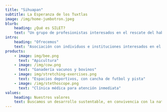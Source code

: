 ```yaml
---
title: "Sihuapan"
subtitle: La Esperanza de los Tuxtlas
image: /img/home-jumbotron.jpeg
blurb:
    heading: ¿Qué es SILET?
    text: "Un grupo de profesionistas interesados en el rescate del habitat, cocina y tradiciones de la región de los Tuxtlas, con un enfoque social, cultural y científico."
intro:
    heading: "Ofrecemos"
    text: "Asociación con individuos e instituciones interesados en el rescate de la naturaleza, cocina y tradiciones de la región"
products:
    - image: img/bee.png
      text: "Apicultura"
    - image: /img/cow.png
      text: "Ganadería vacunos y bovinos"
    - image: img/stretching-exercises.png
      text: "Espacios deportivos, con cancha de futbol y pista"
    - image: /img/stethoscope.png
      text: "Clínica médica para atención inmediata"
values:
    heading: Nuestros valores
    text: Buscamos un desarrollo sustentable, en convivencia con la naturaleza y con impacto social.
---
```



